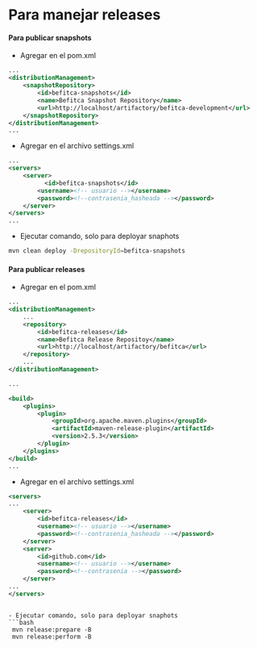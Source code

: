 # Para manejar releases

#### Para publicar snapshots

- Agregar en el pom.xml

```xml
...
<distributionManagement>
    <snapshotRepository>
        <id>befitca-snapshots</id>
        <name>Befitca Snapshot Repository</name>
        <url>http://localhost/artifactory/befitca-development</url>
    </snapshotRepository>
</distributionManagement>
...

```

- Agregar en el archivo settings.xml

```xml
...
<servers>
    <server>
          <id>befitca-snapshots</id>
        <username><!-- usuario --></username>
        <password><!--contrasenia_hasheada --></password>
    </server>
</servers>    
...
```

- Ejecutar comando, solo para deployar snaphots
```bash
mvn clean deploy -DrepositoryId=befitca-snapshots
```

#### Para publicar releases


- Agregar en el pom.xml

```xml
...
<distributionManagement>
    ...
    <repository>
        <id>befitca-releases</id>
        <name>Befitca Release Repositoy</name>
        <url>http://localhost/artifactory/befitca</url>
    </repository>
    ...
</distributionManagement>

...

<build>
    <plugins>
        <plugin>
            <groupId>org.apache.maven.plugins</groupId>
            <artifactId>maven-release-plugin</artifactId>
            <version>2.5.3</version>
        </plugin>
    </plugins>
</build>
...

```

- Agregar en el archivo settings.xml

```xml
<servers>
...
    <server>
        <id>befitca-releases</id>
        <username><!-- usuario --></username>
        <password><!--contrasenia_hasheada --></password>
    </server>
    <server>
        <id>github.com</id>
        <username><!-- usuario --></username>
        <password><!--contrasenia --></password>
    </server>
...    
</servers>
```
```

- Ejecutar comando, solo para deployar snaphots
```bash
 mvn release:prepare -B
 mvn release:perform -B
